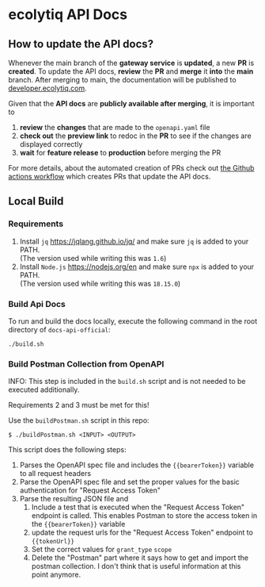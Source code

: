 # ecolytiq API Docs

## How to update the API docs?

Whenever the main branch of the **gateway service** is **updated**, a new **PR** is **created**.
To update the API docs, **review** the **PR** and **merge** it **into** the **main** branch.
After merging to main, the documentation will be published to [developer.ecolytiq.com](https://developer.ecolytiq.com/).

Given that the **API docs** are **publicly available after merging**, it is important to 
1. **review** the **changes** that are made to the `openapi.yaml` file
2. **check out** the **preview link** to redoc in the **PR** to see if the changes are displayed correctly
3. **wait** for **feature release** to **production** before merging the PR

For more details, about the automated creation of PRs check out [the Github actions workflow](.github/workflows/update-api-docs.yml) which creates PRs that update the API docs.

## Local Build

### Requirements
1. Install `jq` https://jqlang.github.io/jq/ and make sure `jq` is added to your PATH. \
   (The version used while writing this was `1.6`)
2. Install `Node.js` https://nodejs.org/en and make sure `npx` is added to your PATH. \
   (The version used while writing this was `18.15.0`)

### Build Api Docs

To run and build the docs locally, execute the following command in the root directory of `docs-api-official`:

```console
./build.sh
```

### Build Postman Collection from OpenAPI 

INFO: This step is included in the `build.sh` script and is not needed to be executed additionally.

Requirements 2 and 3 must be met for this!

Use the `buildPostman.sh` script in this repo:

```console
$ ./buildPostman.sh <INPUT> <OUTPUT>
````

This script does the following steps: 

1. Parses the OpenAPI spec file and includes the `{{bearerToken}}` variable to all request headers
2. Parse the OpenAPI spec file and set the proper values for the basic authentication for "Request Access Token"
3. Parse the resulting JSON file and
   1. Include a test that is executed when the "Request Access Token" endpoint is called. This enables Postman to store the access token in the `{{bearerToken}}` variable
   2. update the request urls for the "Request Access Token" endpoint to `{{tokenUrl}}`
   3. Set the correct values for `grant_type` `scope` 
   4. Delete the "Postman" part where it says how to get and import the postman collection. I don't think that is useful information at this point anymore.

